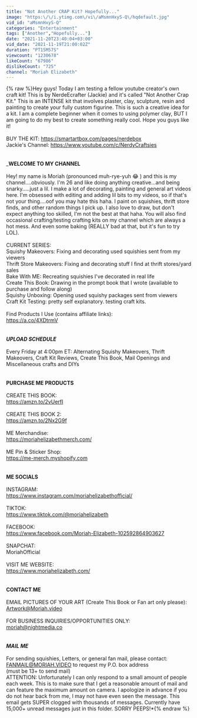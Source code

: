 ```yaml
---
title: "Not Another CRAP Kit? Hopefully..."
image: "https:\/\/i.ytimg.com\/vi\/aMsmnHxyS-Q\/hqdefault.jpg"
vid_id: "aMsmnHxyS-Q"
categories: "Entertainment"
tags: ["Another","Hopefully..."]
date: "2021-11-20T23:40:04+03:00"
vid_date: "2021-11-19T21:00:02Z"
duration: "PT15M57S"
viewcount: "1230678"
likeCount: "67986"
dislikeCount: "725"
channel: "Moriah Elizabeth"
---
```

{% raw %}Hey guys! Today I am testing a fellow youtube creator's own craft kit! This is by NerdeEcrafter (Jackie) and it's called &quot;Not Another Crap Kit.&quot; This is an INTENSE kit that involves plaster, clay, sculpture,  resin and painting to create your fully custom figurine. This is such a creative idea for a kit. I am a complete beginner when it comes to using polymer clay, BUT I am going to do my best to create something really cool. Hope you guys like it!<br /><br />BUY THE KIT: <a rel="nofollow" target="blank" href="https://smartartbox.com/pages/nerdebox">https://smartartbox.com/pages/nerdebox</a><br />Jackie's Channel: <a rel="nofollow" target="blank" href="https://www.youtube.com/c/NerdyCraftsies">https://www.youtube.com/c/NerdyCraftsies</a><br /><br /><br />___________WELCOME TO MY CHANNEL__________<br /><br />Hey! my name is Moriah (pronounced muh-rye-yuh 😂 ) and this is my channel....obviously. I'm 26 and like doing anything creative...and being snarky.....just a lil. I make a lot of decorating, painting and general art videos here. I'm obsessed with editing and adding lil bits to my videos, so if that's not your thing....oof you may hate this haha. I paint on squishies, thrift store finds, and other random things I pick up. I also love to draw, but don't expect anything too skilled, I'm not the best at that haha. You will also find occasional crafting/testing crafting kits on my channel which are always a hot mess. And even some baking (REALLY bad at that, but it's fun to try LOL). <br /><br />CURRENT SERIES:<br />Squishy Makeovers: Fixing and decorating used squishies sent from my viewers<br />Thrift Store Makeovers: Fixing and decorating stuff I find at thrift stores/yard sales<br />Bake With ME: Recreating squishies I've decorated in real life<br />Create This Book: Drawing in the prompt book that I wrote (available to purchase and follow along)<br />Squishy Unboxing: Opening used squishy packages sent from viewers<br />Craft Kit Testing: pretty self explanatory. testing craft kits.<br /><br />Find Products I Use (contains affiliate links):<br /><a rel="nofollow" target="blank" href="https://a.co/4XDtrmV">https://a.co/4XDtrmV</a><br /><br /><br />___UPLOAD SCHEDULE___<br /><br />Every Friday at 4:00pm ET: Alternating Squishy Makeovers, Thrift Makeovers, Craft Kit Reviews, Create This Book, Mail Openings and Miscellaneous crafts and DIYs<br /><br /><br />____PURCHASE ME PRODUCTS____<br /><br />CREATE THIS BOOK:<br /><a rel="nofollow" target="blank" href="https://amzn.to/2vUerfI">https://amzn.to/2vUerfI</a><br /><br />CREATE THIS BOOK 2:<br /><a rel="nofollow" target="blank" href="https://amzn.to/2Nx2G9f">https://amzn.to/2Nx2G9f</a><br /><br />ME Merchandise:<br /><a rel="nofollow" target="blank" href="https://moriahelizabethmerch.com/">https://moriahelizabethmerch.com/</a><br /><br />ME Pin &amp; Sticker Shop:<br /><a rel="nofollow" target="blank" href="https://me-merch.myshopify.com">https://me-merch.myshopify.com</a><br /><br /><br />____ME SOCIALS____<br /><br />INSTAGRAM: <br /><a rel="nofollow" target="blank" href="https://www.instagram.com/moriahelizabethofficial/">https://www.instagram.com/moriahelizabethofficial/</a><br /><br />TIKTOK:<br /><a rel="nofollow" target="blank" href="https://www.tiktok.com/@moriahelizabeth">https://www.tiktok.com/@moriahelizabeth</a><br /><br />FACEBOOK:<br /><a rel="nofollow" target="blank" href="https://www.facebook.com/Moriah-Elizabeth-102592864903627">https://www.facebook.com/Moriah-Elizabeth-102592864903627</a><br /><br />SNAPCHAT:<br />MoriahOfficial<br /><br />VISIT ME WEBSITE:<br /><a rel="nofollow" target="blank" href="https://www.moriahelizabeth.com/">https://www.moriahelizabeth.com/</a><br /><br /><br />____CONTACT ME____<br /><br />EMAIL PICTURES OF YOUR ART (Create This Book or Fan art only please):<br />Artwork@Moriah.video<br /><br />FOR BUSINESS INQUIRIES/OPPORTUNITIES ONLY:<br />moriah@nightmedia.co<br /><br /><br />_____MAIL ME_____<br /><br />For sending squishies, Letters, or general fan mail, please contact: FANMAIL@MORIAH.VIDEO to request my P.O. box address <br />(must be 13+ to send mail)<br />ATTENTION: Unfortunately I can only respond to a small amount of people each week. This is to make sure that I get a reasonable amount of mail and can feature the maximum amount on camera. I apologize in advance if you do not hear back from me, I may not have even seen the message. This email gets SUPER clogged with thousands of messages. Currently have 15,000+ unread messages just in this folder. SORRY PEEPS!*{% endraw %}
